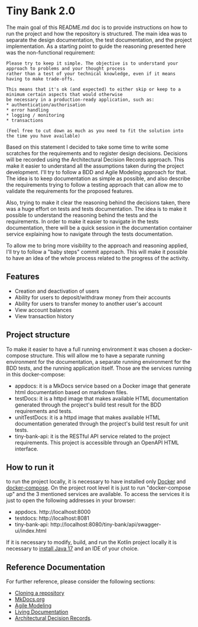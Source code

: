 # Tiny Bank 2.0

The main goal of this README.md doc is to provide instructions on how to run the project and how the repository
is structured. The main idea was to separate the design documentation, the test documentation, and the project
implementation. As a starting point to guide the reasoning presented here was the non-functional requirement:

    Please try to keep it simple. The objective is to understand your approach to problems and your thought process 
    rather than a test of your technical knowledge, even if it means having to make trade-offs.

    This means that it's ok (and expected) to either skip or keep to a minimum certain aspects that would otherwise 
    be necessary in a production-ready application, such as:
    * authentication/authorisation
    * error handling
    * logging / monitoring
    * transactions
    
    (Feel free to cut down as much as you need to fit the solution into the time you have available)

Based on this statement I decided to take some time to write some scratches for the requirements and to register 
design decisions. Decisions will be recorded using the Architectural Decision Records approach. This make it easier to 
understand all the assumptions taken during the project development. I'll try to follow a BDD and Agile Modeling 
approach for that. The idea is to keep documentation as simple as possible, and also describe the requirements trying 
to follow a testing approach that can allow me to validate the requirements for the proposed features.

Also, trying to make it clear the reasoning behind the decisions taken, there was a huge effort on tests and tests 
documentation. The idea is to make it possible to understand the reasoning behind the tests and the requirements. In 
order to make it easier to navigate in the tests documentation, there will be a quick session in the documentation 
container service explaining how to navigate through the tests documentation.

To allow me to bring more visibility to the approach and reasoning applied, I'll try to follow a "baby steps" commit 
approach. This will make it possible to have an idea of the whole process related to the progress of the activity.

## Features

 - Creation and deactivation of users
 - Ability for users to deposit/withdraw money from their accounts
 - Ability for users to transfer money to another user's account
 - View account balances
 - View transaction history

## Project structure

To make it easier to have a full running environment it was chosen a docker-compose structure. This will allow me to 
have a separate running environment for the documentation, a separate running environment for the BDD tests, and the 
running application itself. Those are the services running in this docker-compose:

 - appdocs: it is a MkDocs service based on a Docker image that generate html documentation based on markdown files.
 - testDocs: it is a httpd image that makes available HTML documentation generated through the project's build test result for the BDD requirements and tests.
 - unitTestDocs: it is a httpd image that makes available HTML documentation generated through the project's build test result for unit tests.
 - tiny-bank-api: it is the RESTful API service related to the project requirements. This project is accessible through an OpenAPI HTML interface.

## How to run it

to run the project locally, it is necessary to have installed only [Docker](https://docs.docker.com/engine/install/) and 
[docker-compose](https://docs.docker.com/compose/install/). On the project root level it is just to run "docker-compose up" 
and the 3 mentioned services are available. To access the services it is just to open the following addresses in your 
browser:

 - appdocs. http://localhost:8000
 - testdocs: http://localhost:8081
 - tiny-bank-api: http://localhost:8080/tiny-bank/api/swagger-ui/index.html

If it is necessary to modify, build, and run the Kotlin project locally it is necessary to [install Java 17](https://openjdk.org/projects/jdk/17/) and an IDE of your choice.


## Reference Documentation

For further reference, please consider the following sections:

 * [Cloning a repository](https://docs.github.com/en/repositories/creating-and-managing-repositories/cloning-a-repository)
 * [MkDocs.org](https://www.mkdocs.org/)
 * [Agile Modeling](https://agilemodeling.com/)
 * [Living Documentation](https://serenity-bdd.github.io/docs/reporting/living_documentation)
 * [Architectural Decision Records](https://adr.github.io/).
